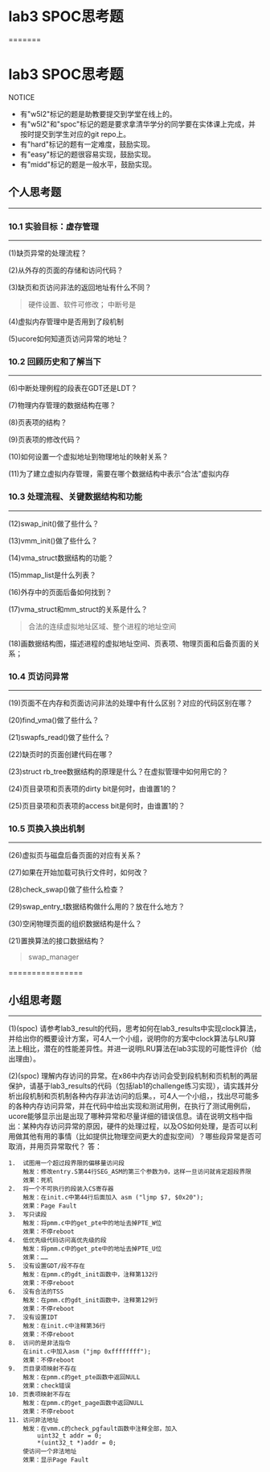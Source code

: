 # lab3 SPOC思考题

=======
# lab3 SPOC思考题

NOTICE
- 有"w5l2"标记的题是助教要提交到学堂在线上的。
- 有"w5l2"和"spoc"标记的题是要求拿清华学分的同学要在实体课上完成，并按时提交到学生对应的git repo上。
- 有"hard"标记的题有一定难度，鼓励实现。
- 有"easy"标记的题很容易实现，鼓励实现。
- 有"midd"标记的题是一般水平，鼓励实现。

## 个人思考题
---

### 10.1 实验目标：虚存管理
---

(1)缺页异常的处理流程？

(2)从外存的页面的存储和访问代码？

(3)缺页和页访问非法的返回地址有什么不同？

> 硬件设置、软件可修改； 中断号是

(4)虚拟内存管理中是否用到了段机制

(5)ucore如何知道页访问异常的地址？

### 10.2 回顾历史和了解当下
---

(6)中断处理例程的段表在GDT还是LDT？

(7)物理内存管理的数据结构在哪？

(8)页表项的结构？

(9)页表项的修改代码？

(10)如何设置一个虚拟地址到物理地址的映射关系？

(11)为了建立虚拟内存管理，需要在哪个数据结构中表示“合法”虚拟内存

### 10.3 处理流程、关键数据结构和功能
---

(12)swap_init()做了些什么？

(13)vmm_init()做了些什么？

(14)vma_struct数据结构的功能？

(15)mmap_list是什么列表？

(16)外存中的页面后备如何找到？

(17)vma_struct和mm_struct的关系是什么？

> 合法的连续虚拟地址区域、整个进程的地址空间

(18)画数据结构图，描述进程的虚拟地址空间、页表项、物理页面和后备页面的关系；

### 10.4 页访问异常
---

(19)页面不在内存和页面访问非法的处理中有什么区别？对应的代码区别在哪？

(20)find_vma()做了些什么？

(21)swapfs_read()做了些什么？

(22)缺页时的页面创建代码在哪？

(23)struct rb_tree数据结构的原理是什么？在虚拟管理中如何用它的？


(24)页目录项和页表项的dirty bit是何时，由谁置1的？


(25)页目录项和页表项的access bit是何时，由谁置1的？


### 10.5 页换入换出机制
---

(26)虚拟页与磁盘后备页面的对应有关系？

(27)如果在开始加载可执行文件时，如何改？

(28)check_swap()做了些什么检查？

(29)swap_entry_t数据结构做什么用的？放在什么地方？

(30)空闲物理页面的组织数据结构是什么？

(21)置换算法的接口数据结构？

> swap_manager

================


## 小组思考题
---
(1)(spoc) 请参考lab3_result的代码，思考如何在lab3_results中实现clock算法，并给出你的概要设计方案，可4人一个小组，说明你的方案中clock算法与LRU算法上相比，潜在的性能差异性。并进一说明LRU算法在lab3实现的可能性评价（给出理由）。

(2)(spoc) 理解内存访问的异常。在x86中内存访问会受到段机制和页机制的两层保护，请基于lab3_results的代码（包括lab1的challenge练习实现），请实践并分析出段机制和页机制各种内存非法访问的后果。，可4人一个小组，，找出尽可能多的各种内存访问异常，并在代码中给出实现和测试用例，在执行了测试用例后，ucore能够显示出是出现了哪种异常和尽量详细的错误信息。请在说明文档中指出：某种内存访问异常的原因，硬件的处理过程，以及OS如何处理，是否可以利用做其他有用的事情（比如提供比物理空间更大的虚拟空间）？哪些段异常是否可取消，并用页异常取代？
答：
```
1.	试图用一个超过段界限的偏移量访问段      
	触发：修改entry.S第44行SEG_ASM的第三个参数为0，这样一旦访问就肯定超段界限      
	效果：死机      
2.	将一个不可执行的段装入CS寄存器      
	触发：在init.c中第44行后面加入 asm ("ljmp $7, $0x20");      
	效果：Page Fault      
3.	写只读段      
	触发：将pmm.c中的get_pte中的地址去掉PTE_W位      
	效果：不停reboot      
4.	低优先级代码访问高优先级的段      
	触发：将pmm.c中的get_pte中的地址去掉PTE_U位      
	效果：……      
5.	没有设置GDT/段不存在      
	触发：在pmm.c的gdt_init函数中，注释第132行      
	效果：不停reboot      
6.	没有合法的TSS      
	触发：在pmm.c的gdt_init函数中，注释第129行      
	效果：不停reboot      
7.	没有设置IDT      
	触发：在init.c中注释第36行      
	效果：不停reboot      
8.	访问的是非法指令      
	在init.c中加入asm ("jmp 0xffffffff");      
	效果：不停reboot      
9.	页目录项映射不存在      
	触发：在pmm.c的get_pte函数中返回NULL      
	效果：check错误      
10.	页表项映射不存在      
	触发：在pmm.c的get_page函数中返回NULL      
	效果：不停reboot      
11. 访问非法地址      
	触发：在vmm.c的check_pgfault函数中注释全部，加入      
		uint32_t addr = 0;      
		*(uint32_t *)addr = 0;      
    使访问一个非法地址      
    效果：显示Page Fault      
```

